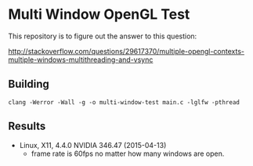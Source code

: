 # Multi Window OpenGL Test

This repository is to figure out the answer to this question:

http://stackoverflow.com/questions/29617370/multiple-opengl-contexts-multiple-windows-multithreading-and-vsync

## Building

```
clang -Werror -Wall -g -o multi-window-test main.c -lglfw -pthread
```

## Results

 * Linux, X11, 4.4.0 NVIDIA 346.47 (2015-04-13)
   - frame rate is 60fps no matter how many windows are open.
